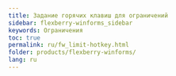 ```yaml
---
title: Задание горячих клавиш для ограничений
sidebar: flexberry-winforms_sidebar
keywords: Ограничения
toc: true
permalink: ru/fw_limit-hotkey.html
folder: products/flexberry-winforms/
lang: ru
---
```

